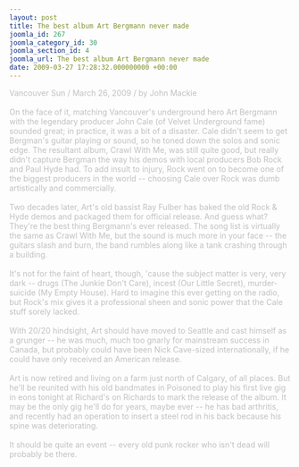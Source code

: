 ```yaml
---
layout: post
title: The best album Art Bergmann never made
joomla_id: 267
joomla_category_id: 30
joomla_section_id: 4
joomla_url: The best album Art Bergmann never made
date: 2009-03-27 17:28:32.000000000 +00:00
---
```

<span style="color: #c0c0c0">Vancouver Sun / March 26, 2009 / by John Mackie<br />
<br />
On the face of it, matching Vancouver's underground hero Art Bergmann with the legendary producer John Cale (of Velvet Underground fame) sounded great; in practice, it was a bit of a disaster. Cale didn't seem to get Bergman's guitar playing or sound, so he toned down the solos and sonic edge. The resultant album, Crawl With Me, was still quite good, but really didn't capture Bergman the way his demos with local producers Bob Rock and Paul Hyde had. To add insult to injury, Rock went on to become one of the biggest producers in the world -- choosing Cale over Rock was dumb artistically and commercially.<br />
<br />
Two decades later, Art's old bassist Ray Fulber has baked the old Rock &amp; Hyde demos and packaged them for official release. And guess what? They're the best thing Bergmann's ever released. The song list is virtually the same as Crawl With Me, but the sound is much more in your face -- the guitars slash and burn, the band rumbles along like a tank crashing through a building.<br />
<br />
It's not for the faint of heart, though, 'cause the subject matter is very, very dark -- drugs (The Junkie Don't Care), incest (Our Little Secret), murder-suicide (My Empty House). Hard to imagine this ever getting on the radio, but Rock's mix gives it a professional sheen and sonic power that the Cale stuff sorely lacked.<br />
<br />
With 20/20 hindsight, Art should have moved to Seattle and cast himself as a grunger -- he was much, much too gnarly for mainstream success in Canada, but probably could have been Nick Cave-sized internationally, if he could have only received an American release.<br />
<br />
Art is now retired and living on a farm just north of Calgary, of all places. But he'll be reunited with his old bandmates in Poisoned to play his first live gig in eons tonight at Richard's on Richards to mark the release of the album. It may be the only gig he'll do for years, maybe ever -- he has bad arthritis, and recently had an operation to insert a steel rod in his back because his spine was deteriorating.<br />
<br />
It should be quite an event -- every old punk rocker who isn't dead will probably be there.<br />
<br />
</span>
